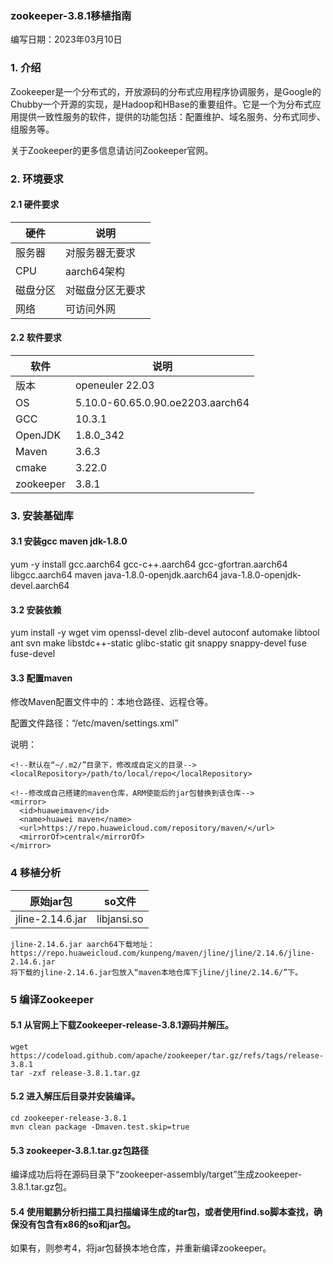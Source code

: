###  **zookeeper-3.8.1移植指南** 
编写日期：2023年03月10日

### 1. 介绍
Zookeeper是一个分布式的，开放源码的分布式应用程序协调服务，是Google的Chubby一个开源的实现，是Hadoop和HBase的重要组件。它是一个为分布式应用提供一致性服务的软件，提供的功能包括：配置维护、域名服务、分布式同步、组服务等。

关于Zookeeper的更多信息请访问Zookeeper官网。

### 2. 环境要求
#### 2.1 硬件要求
| 硬件 | 说明 | 
| ---------------- |---------------- |
|服务器|对服务器无要求|
|CPU|aarch64架构|
|磁盘分区|对磁盘分区无要求|
|网络|可访问外网|
#### 2.2 软件要求
| 软件 | 说明 | 
| ---------------- |---------------- |
|版本|openeuler 22.03|
|OS|5.10.0-60.65.0.90.oe2203.aarch64|
|GCC|10.3.1|
|OpenJDK|1.8.0_342|
|Maven|3.6.3|
|cmake|3.22.0|
|zookeeper|3.8.1|
### 3. 安装基础库
#### 3.1 安装gcc maven jdk-1.8.0

yum -y install gcc.aarch64 gcc-c++.aarch64 gcc-gfortran.aarch64 libgcc.aarch64 maven java-1.8.0-openjdk.aarch64 java-1.8.0-openjdk-devel.aarch64 

#### 3.2 安装依赖
yum install -y wget vim openssl-devel zlib-devel autoconf automake libtool ant svn make libstdc++-static glibc-static git snappy snappy-devel fuse fuse-devel

#### 3.3 配置maven
修改Maven配置文件中的：本地仓路径、远程仓等。

配置文件路径：“/etc/maven/settings.xml”

说明：

```
<!--默认在“~/.m2/”目录下，修改成自定义的目录-->
<localRepository>/path/to/local/repo</localRepository>

<!--修改成自己搭建的maven仓库，ARM使能后的jar包替换到该仓库-->
<mirror>
  <id>huaweimaven</id>
  <name>huawei maven</name>
  <url>https://repo.huaweicloud.com/repository/maven/</url>
  <mirrorOf>central</mirrorOf>
</mirror>
```
### 4 移植分析
| 原始jar包 |so文件 | 
| ---------------- |---------------- |
|jline-2.14.6.jar| libjansi.so|
```
jline-2.14.6.jar aarch64下载地址：https://repo.huaweicloud.com/kunpeng/maven/jline/jline/2.14.6/jline-2.14.6.jar
将下载的jline-2.14.6.jar包放入“maven本地仓库下jline/jline/2.14.6/”下。
```
### 5 编译Zookeeper
#### 5.1 从官网上下载Zookeeper-release-3.8.1源码并解压。
```
wget https://codeload.github.com/apache/zookeeper/tar.gz/refs/tags/release-3.8.1
tar -zxf release-3.8.1.tar.gz
```
#### 5.2 进入解压后目录并安装编译。
```
cd zookeeper-release-3.8.1
mvn clean package -Dmaven.test.skip=true
```
#### 5.3 zookeeper-3.8.1.tar.gz包路径 
编译成功后将在源码目录下“zookeeper-assembly/target”生成zookeeper-3.8.1.tar.gz包。
#### 5.4 使用鲲鹏分析扫描工具扫描编译生成的tar包，或者使用find.so脚本查找，确保没有包含有x86的so和jar包。
如果有，则参考4，将jar包替换本地仓库，并重新编译zookeeper。
